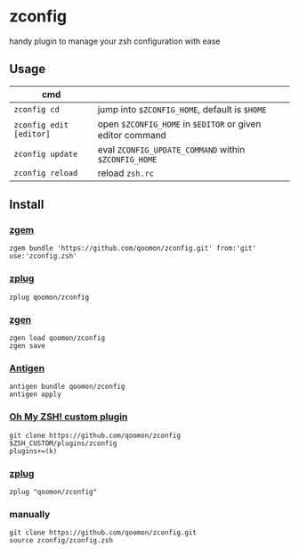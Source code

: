 # zconfig

handy plugin to manage your zsh configuration with ease

## Usage

| cmd    |                                                      |
|---     |---                                                   |
| `zconfig cd`    | jump into `$ZCONFIG_HOME`, default is `$HOME`                |
| `zconfig edit [editor]` | open `$ZCONFIG_HOME` in `$EDITOR` or given editor command               |
| `zconfig update`  | eval `ZCONFIG_UPDATE_COMMAND` within `$ZCONFIG_HOME`              |
| `zconfig reload`    | reload `zsh.rc` |


## Install

### [zgem](https://github.com/qoomon/zgem)
`zgem bundle 'https://github.com/qoomon/zconfig.git' from:'git' use:'zconfig.zsh'`
### [zplug](https://github.com/zdharma/zplugin)
`zplug qoomon/zconfig`
### [zgen](https://github.com/tarjoilija/zgen)
```
zgen load qoomon/zconfig
zgen save
```
### [Antigen](https://github.com/zsh-users/antigen)
```
antigen bundle qoomon/zconfig
antigen apply
```
### [Oh My ZSH! custom plugin](http://ohmyz.sh/)
```
git clone https://github.com/qoomon/zconfig $ZSH_CUSTOM/plugins/zconfig
plugins+=(k)
```
### [zplug](https://github.com/zplug/zplug)
`zplug "qoomon/zconfig"`
### manually
```
git clone https://github.com/qoomon/zconfig.git
source zconfig/zconfig.zsh
```
